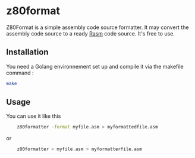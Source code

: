 # z80format


Z80Format is a simple assembly code source formatter.
It may convert the assembly code source to a ready [Rasm](https://github.com/EdouardBERGE/rasm) code source.
It's free to use.

## Installation 
You need a Golang environnement set up and compile it via the makefile command : 
```bash 
make 
```

## Usage 

You can use it like this 
```bash 
    z80formatter -format myfile.asm > myformattedfile.asm
```

or 

```bash 
    z80formatter < myfile.asm > myformatterfile.asm
```

